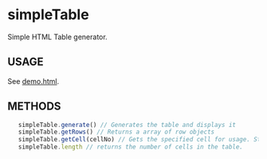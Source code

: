 # simpleTable
 
 Simple HTML Table generator.

 ## USAGE
 
 See [demo.html](./test/demo.html).

 ## METHODS

 ```js
    simpleTable.generate() // Generates the table and displays it
    simpleTable.getRows() // Returns a array of row objects
    simpleTable.getCell(cellNo) // Gets the specified cell for usage. Starts at 1, as in `simpleTable.getCell(1)` returns the first cell.
    simpleTable.length // returns the number of cells in the table.
```
